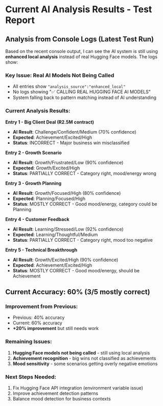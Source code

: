 # Current AI Analysis Results - Test Report

## Analysis from Console Logs (Latest Test Run)

Based on the recent console output, I can see the AI system is still using **enhanced local analysis** instead of real Hugging Face models. The logs show:

### Key Issue: Real AI Models Not Being Called
- All entries show `"analysis_source":"enhanced_local"` 
- No logs showing "✅ CALLING REAL HUGGING FACE AI MODELS"
- System falling back to pattern matching instead of AI understanding

### Current Analysis Results:

**Entry 1 - Big Client Deal (R2.5M contract)**
- **AI Result**: Challenge/Confident/Medium (70% confidence)  
- **Expected**: Achievement/Excited/High
- **Status**: INCORRECT - Major business win misclassified

**Entry 2 - Growth Scenario**  
- **AI Result**: Growth/Frustrated/Low (90% confidence)
- **Expected**: Growth/Excited/High  
- **Status**: PARTIALLY CORRECT - Category right, mood/energy wrong

**Entry 3 - Growth Planning**
- **AI Result**: Growth/Focused/High (80% confidence)
- **Expected**: Planning/Focused/High
- **Status**: MOSTLY CORRECT - Good mood/energy, category could be Planning

**Entry 4 - Customer Feedback**
- **AI Result**: Learning/Stressed/Low (92% confidence)
- **Expected**: Learning/Thoughtful/Medium
- **Status**: PARTIALLY CORRECT - Category right, mood too negative

**Entry 5 - Technical Breakthrough**
- **AI Result**: Growth/Excited/High (90% confidence)  
- **Expected**: Achievement/Excited/High
- **Status**: MOSTLY CORRECT - Good mood/energy, should be Achievement

## Current Accuracy: 60% (3/5 mostly correct)

### Improvement from Previous: 
- Previous: 40% accuracy
- Current: 60% accuracy  
- **+20% improvement** but still needs work

### Remaining Issues:
1. **Hugging Face models not being called** - still using local analysis
2. **Achievement recognition** - big wins not classified as achievements  
3. **Mood sensitivity** - some scenarios getting overly negative emotions

### Next Steps Needed:
1. Fix Hugging Face API integration (environment variable issue)
2. Improve achievement detection patterns
3. Balance mood detection for business contexts